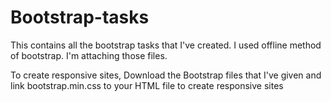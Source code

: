 # Bootstrap-tasks
This contains all the bootstrap tasks that I've created. I used offline method of bootstrap. I'm attaching those files.

To create responsive sites, Download the Bootstrap files that I've given and link bootstrap.min.css to your HTML file to create responsive sites
